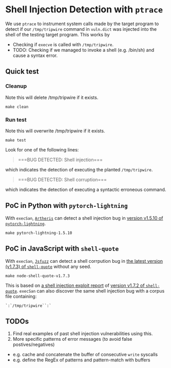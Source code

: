 # Shell Injection Detection with `ptrace`

We use `ptrace` to instrument system calls made by the target program to detect
if our `/tmp/tripwire` command in `vuln.dict` was injected into the shell of
the testing target program. This works by

- Checking if `execve` is called with `/tmp/tripwire`.
- TODO: Checking if we managed to invoke a shell (e.g. /bin/sh) and cause a
  syntax error.

## Quick test

### Cleanup
Note this will delete /tmp/tripwire if it exists.
```shell
make clean
```

### Run test
Note this will overwrite /tmp/tripwire if it exists.
```shell
make test
```

Look for one of the following lines:

> ===BUG DETECTED: Shell injection===

which indicates the detection of executing the planted `/tmp/tripwire`.


> ===BUG DETECTED: Shell corruption===

which indicates the detection of executing a syntactic erroneous command.


## PoC in Python with `pytorch-lightning`
With `execSan`, [`Artheris`](https://github.com/google/atheris) can detect a shell injection bug in [version v1.5.10 of `pytorch-lightning`](https://github.com/PyTorchLightning/pytorch-lightning/tree/1.5.0).
```shell
make pytorch-lightning-1.5.10
```

## PoC in JavaScript with `shell-quote`
With `execSan`, [`Jsfuzz`](https://gitlab.com/gitlab-org/security-products/analyzers/fuzzers/jsfuzz) can detect a shell corrpution bug in [the latest version (v1.7.3) of `shell-quote`](https://github.com/substack/node-shell-quote) without any seed.
```shell
make node-shell-quote-v1.7.3
```
This is based on [a shell injection exploit report](https://wh0.github.io/2021/10/28/shell-quote-rce-exploiting.html) of [version v1.7.2 of `shell-quote`](https://github.com/substack/node-shell-quote/tree/v1.7.2).
`execSan` can also discover the same shell injection bug with a corpus file containing:
```
`:`/tmp/tripwire``:`
```


## TODOs
1. Find real examples of past shell injection vulnerabilities using this.
2. More specific patterns of error messages (to avoid false postives/negatives)
  * e.g. cache and concatenate the buffer of consecutive `write` syscalls
  * e.g. define the RegEx of patterns and pattern-match with buffers


